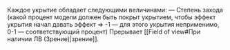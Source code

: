 Каждое укрытие обладает следующими величинами:
— Степень захода (какой процент модели должен быть покрыт укрытием, чтобы эффект укрытия начал давать эффект => -1 — для этого укрытия неприменимо, 0-1 — соответствующий процент)
Прерывает [[Field of view#При наличии ЛВ (Зрение)|зрение]].